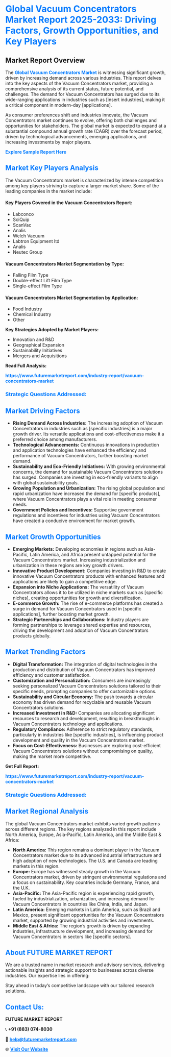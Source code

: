 <h1 style="color: #007BFF;">Global Vacuum Concentrators Market Report 2025-2033: Driving Factors, Growth Opportunities, and Key Players</h1>

<section id="overview">
<h2>Market Report Overview</h2>
<p>The <a href="https://www.futuremarketreport.com/industry-report/vacuum-concentrators-market" style="color: #007BFF; text-decoration: none;"><strong>Global Vacuum Concentrators Market</strong></a> is witnessing significant growth, driven by increasing demand across various industries. This report delves into the key aspects of the Vacuum Concentrators market, providing a comprehensive analysis of its current status, future potential, and challenges. The demand for Vacuum Concentrators has surged due to its wide-ranging applications in industries such as [insert industries], making it a critical component in modern-day [applications].</p>
<p>As consumer preferences shift and industries innovate, the Vacuum Concentrators market continues to evolve, offering both challenges and opportunities for stakeholders. The global market is expected to expand at a substantial compound annual growth rate (CAGR) over the forecast period, driven by technological advancements, emerging applications, and increasing investments by major players.</p>
</section>

<section id="overview">
<p><a href="https://www.futuremarketreport.com/request-sample/reportId=90495" style="color: #007BFF; text-decoration: none;"><strong>Explore Sample Report Here</strong></a></p>
</section>

<section id="key-players">
<h2 style="color: #007BFF;">Market Key Players Analysis</h2>
<p>The Vacuum Concentrators market is characterized by intense competition among key players striving to capture a larger market share. Some of the leading companies in the market include:</p>
<h4>Key Players Covered in the Vacuum Concentrators Report:</h4>
<ul><li>Labconco</li><li>SciQuip</li><li>ScanVac</li><li>Analis</li><li>Welch Vacuum</li><li>Labtron Equipment ltd</li><li>Analis</li><li>Neutec Group</li></ul>
<h4>Vacuum Concentrators Market Segmentation by Type:</h4>
<ul><li>Falling Film Type</li><li>Double-effect Lift Film Type</li><li>Single-effect Film Type</li></ul>

<h4>Vacuum Concentrators Market Segmentation by Application:</h4>
<ul><li>Food Industry</li><li>Chemical Industry</li><li>Other</li></ul>
<p><strong>Key Strategies Adopted by Market Players:</strong></p>
<ul>
<li>Innovation and R&D</li>
<li>Geographical Expansion</li>
<li>Sustainability Initiatives</li>
<li>Mergers and Acquisitions</li>
</ul>
</section>

<section>
<p><strong>Read Full Analysis: </strong></p><a href="https://www.futuremarketreport.com/industry-report/vacuum-concentrators-market" style="color: #007BFF; text-decoration: none;"><strong>https://www.futuremarketreport.com/industry-report/vacuum-concentrators-market</strong></a>
<h3 style="color: #007BFF;">Strategic Questions Addressed:</h3>
</section>

<section id="driving-factors">
<h2 style="color: #007BFF;">Market Driving Factors</h2>
<ul>
<li><strong>Rising Demand Across Industries:</strong> The increasing adoption of Vacuum Concentrators in industries such as [specific industries] is a major growth driver. Its versatile applications and cost-effectiveness make it a preferred choice among manufacturers.</li>
<li><strong>Technological Advancements:</strong> Continuous innovations in production and application technologies have enhanced the efficiency and performance of Vacuum Concentrators, further boosting market demand.</li>
<li><strong>Sustainability and Eco-Friendly Initiatives:</strong> With growing environmental concerns, the demand for sustainable Vacuum Concentrators solutions has surged. Companies are investing in eco-friendly variants to align with global sustainability goals.</li>
<li><strong>Growing Population and Urbanization:</strong> The rising global population and rapid urbanization have increased the demand for [specific products], where Vacuum Concentrators plays a vital role in meeting consumer needs.</li>
<li><strong>Government Policies and Incentives:</strong> Supportive government regulations and incentives for industries using Vacuum Concentrators have created a conducive environment for market growth.</li>
</ul>
</section>

<section id="growth-opportunities">
<h2 style="color: #007BFF;">Market Growth Opportunities</h2>
<ul>
<li><strong>Emerging Markets:</strong> Developing economies in regions such as Asia-Pacific, Latin America, and Africa present untapped potential for the Vacuum Concentrators market. Increasing industrialization and urbanization in these regions are key growth drivers.</li>
<li><strong>Innovative Product Development:</strong> Companies investing in R&D to create innovative Vacuum Concentrators products with enhanced features and applications are likely to gain a competitive edge.</li>
<li><strong>Expansion into Niche Applications:</strong> The versatility of Vacuum Concentrators allows it to be utilized in niche markets such as [specific niches], creating opportunities for growth and diversification.</li>
<li><strong>E-commerce Growth:</strong> The rise of e-commerce platforms has created a surge in demand for Vacuum Concentrators used in [specific applications], further boosting market growth.</li>
<li><strong>Strategic Partnerships and Collaborations:</strong> Industry players are forming partnerships to leverage shared expertise and resources, driving the development and adoption of Vacuum Concentrators products globally.</li>
</ul>
</section>

<section id="trending-factors">
<h2 style="color: #007BFF;">Market Trending Factors</h2>
<ul>
<li><strong>Digital Transformation:</strong> The integration of digital technologies in the production and distribution of Vacuum Concentrators has improved efficiency and customer satisfaction.</li>
<li><strong>Customization and Personalization:</strong> Consumers are increasingly seeking personalized Vacuum Concentrators solutions tailored to their specific needs, prompting companies to offer customizable options.</li>
<li><strong>Sustainability and Circular Economy:</strong> The push towards a circular economy has driven demand for recyclable and reusable Vacuum Concentrators solutions.</li>
<li><strong>Increased Investment in R&D:</strong> Companies are allocating significant resources to research and development, resulting in breakthroughs in Vacuum Concentrators technology and applications.</li>
<li><strong>Regulatory Compliance:</strong> Adherence to strict regulatory standards, particularly in industries like [specific industries], is influencing product development and quality in the Vacuum Concentrators market.</li>
<li><strong>Focus on Cost-Effectiveness:</strong> Businesses are exploring cost-efficient Vacuum Concentrators solutions without compromising on quality, making the market more competitive.</li>
</ul>
</section>

<section>
<p><strong>Get Full Report: </strong></p><a href="https://www.futuremarketreport.com/industry-report/vacuum-concentrators-market" style="color: #007BFF; text-decoration: none;"><strong>https://www.futuremarketreport.com/industry-report/vacuum-concentrators-market</strong></a>
<h3 style="color: #007BFF;">Strategic Questions Addressed:</h3>
</section>


<section id="regional-analysis">
<h2 style="color: #007BFF;">Market Regional Analysis</h2>
<p>The global Vacuum Concentrators market exhibits varied growth patterns across different regions. The key regions analyzed in this report include North America, Europe, Asia-Pacific, Latin America, and the Middle East & Africa:</p>
<ul>
<li><strong>North America:</strong> This region remains a dominant player in the Vacuum Concentrators market due to its advanced industrial infrastructure and high adoption of new technologies. The U.S. and Canada are leading markets in this region.</li>
<li><strong>Europe:</strong> Europe has witnessed steady growth in the Vacuum Concentrators market, driven by stringent environmental regulations and a focus on sustainability. Key countries include Germany, France, and the U.K.</li>
<li><strong>Asia-Pacific:</strong> The Asia-Pacific region is experiencing rapid growth, fueled by industrialization, urbanization, and increasing demand for Vacuum Concentrators in countries like China, India, and Japan.</li>
<li><strong>Latin America:</strong> Emerging markets in Latin America, such as Brazil and Mexico, present significant opportunities for the Vacuum Concentrators market, supported by growing industrial activities and investments.</li>
<li><strong>Middle East & Africa:</strong> The region’s growth is driven by expanding industries, infrastructure development, and increasing demand for Vacuum Concentrators in sectors like [specific sectors].</li>
</ul>
</section>

<footer>
<h2 style="color: #007BFF;">About FUTURE MARKET REPORT</h2>
<p>We are a trusted name in market research and advisory services, delivering actionable insights and strategic support to businesses across diverse industries. Our expertise lies in offering:</p>

<p>Stay ahead in today’s competitive landscape with our tailored research solutions.</p>

<h2 style="color: #007BFF;">Contact Us:</h2>
<p><strong>FUTURE MARKET REPORT</strong></p>
<p>📞 <strong>+91 (883) 074-8030</strong></p>
<p>📧 <strong><a href="mailto:help@futuremarketreport.com" style="color: #007BFF;">help@futuremarketreport.com</a></strong></p>
<p>🌐 <strong><a href="https://www.futuremarketreport.com/" style="color: #007BFF;">Visit Our Website</a></strong></p>
</footer>